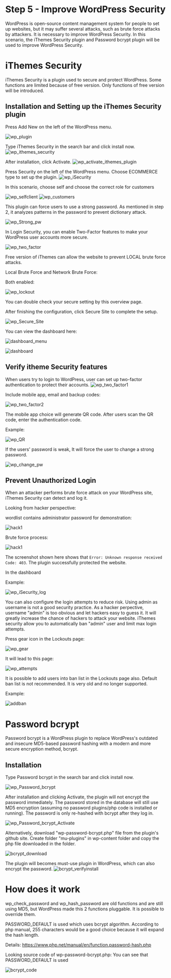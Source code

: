 # Step 5 - Improve WordPress Security

WordPress is open-source content management system for people to set up websites, but it may suffer several attacks, such as brute force attacks by attackers. It is necessary to improve WordPress Security. In this scenario, the iThemes Security plugin and Password bcrypt plugin will be used to improve WordPress Security.
# iThemes Security
iThemes Security is a plugin used to secure and protect WordPress. Some functions are limited because of free version. Only functions of free version will be introduced.

## Installation and Setting up the iThemes Security plugin
Press Add New on the left of the WordPress menu.

![wp_plugin](./assets/wp_plugin.png)

Type iThemes Security in the search bar and click install now.
![wp_ithemes_security](./assets/wp_ithemes_security1.png)

After installation, click Activate.
![wp_activate_ithemes_plugin](./assets/wp_activate_ithemes_plugin1.png)

Press Security on the left of the WordPress menu.
Choose ECOMMERCE type to set up the plugin.
![wp_iSecurity](./assets/wp_iSecurity.png)

In this scenario, choose self and choose the correct role for customers

![wp_selfclient](./assets/selfclient.png)
![wp_customers](./assets/selectcustomer.png)

This plugin can force users to use a strong password. As mentioned in step 2, it analyzes patterns in the password to prevent dictionary attack.

![wp_Strong_pw](./assets/wp_Strong_pw.png)

In Login Security, you can enable Two-Factor features to make your WordPress user accounts more secure.

![wp_two_factor](./assets/wp_two_factor.png)

Free version of iThemes can allow the website to prevent LOCAL brute force attacks.

Local Brute Force and Network Brute Force:

Both enabled:

![wp_lockout](./assets/lockouts.png)

You can double check your secure setting by this overview page.

After finishing the configuration, click Secure Site to complete the setup.

![wp_Secure_Site](./assets/wp_Secure_Site.png)

You can view the dashboard here:

![dashboard_menu](./assets/dashboard_menu.png)

![dashboard](./assets/dashboard1.png)

## Verify itheme Security features
When users try to login to WordPress, user can set up two-factor authentication to protect their accounts.
![wp_two_factor1](./assets/wp_two_factor1.png)

Include mobile app, email and backup codes:

![wp_two_factor2](./assets/wp_two_factor2.png)

The mobile app choice will generate QR code. After users scan the QR code, enter the authentication code.

Example:

![wp_QR](./assets/QRcode.png)

If the users' password is weak, It will force the user to change a strong password.

![wp_change_pw](./assets/wp_change_pw.png)

## Prevent Unauthorized Login 

When an attacker performs brute force attack on your WordPress site, iThemes Security can detect and log it.

Looking from hacker perspective:

wordlist contains administrator password for demonstration:

![hack1](./assets/hack1.png)

Brute force process:

![hack1](./assets/hack2.png)

The screenshot shown here shows that `Error: Unknown response received Code: 403`. The plugin successfully protected the website.

In the dashboard

Example:

![wp_iSecurity_log](./assets/wp_iSecurity_log.png)

You can also configure the login attempts to reduce risk. Using admin as username is not a good security practice. As a hacker perpective, username "admin" is too obvious and let hackers easy to guess it. It will greatly increase the chance of hackers to attack your website.
iThemes security allow you to automatically ban "admin" user and limit max login attempts. 

Press gear icon in the Lockouts page:

![wp_gear](./assets/attempts0.png)

It will lead to this page:

![wp_attempts](./assets/attempts.png)

It is possible to add users into ban list in the Lockouts page also. Default ban list is not recommended. It is very old and no longer supported. 

Example:

![addban](./assets/addban.png)


# Password bcrypt
Password bcrypt is a WordPress plugin to replace WordPress's outdated and insecure MD5-based password hashing with a modern and more secure encryption method, bcrypt.

## Installation
Type Password bcrypt in the search bar and click install now.

![wp_Password_bcrypt](./assets/wp_Password_bcrypt.png)

After installation and clicking Activate, the plugin will not encrypt the password immediately. The password stored in the database will still use MD5 encryption (assuming no password plugins/php code is installed or running). The password is only re-hashed with bcrypt after they log in.

![wp_Password_bcrypt_Activate](./assets/wp_Password_bcrypt_Activate.png)
 
Alternatively, download "wp-password-bcrypt.php" file from the plugin's github site.
Create folder "mu-plugins" in wp-content folder and copy the php file downloaded in the folder.

![bcrypt_download](./assets/bcrypt_download.PNG)

The plugin will becomes must-use plugin in WordPress, which can also encrypt the password.
![bcrypt_verifyinstall](./assets/bcrypt_verifyinstall.PNG)

# How does it work

wp_check_password and wp_hash_password are old functions and are still using MD5, but WordPress made this 2 functions pluggable.
It is possible to override them.

PASSWORD_DEFAULT is used which uses bcrypt algorithm. According to php manual, 255 characters would be a good choice because it will expand the hash length.

Details: https://www.php.net/manual/en/function.password-hash.php

Looking source code of wp-password-bcrypt.php:
You can see that PASSWORD_DEFAULT is used

![bcrypt_code](./assets/bcrypt_code.png)

